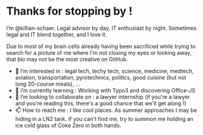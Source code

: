 # Thanks for stopping by !

  I’m @killian-schaer. Legal advisor by day, IT enthusiast by night. Sometimes legal and IT blend together, and I love it. 
  
  Due to most of my brain cells already having been sacrificed while trying to search for a picture of me where I'm not closing my eyes or looking away, that bio may not be the most creative on GitHub.

- 👀 I’m interested in : legal tech, techy tech, science, medicine, medtech, aviation, transportation, pyrotechnics, politics, good cuisine (but not long 20-course meals), ...
- 🌱 I’m currently learning : Working with Typo3 and discovering Office-JS
- 💞️ I’m looking to collaborate on : a lawyer internship (if you're a lawyer and you're reading this, there's a good chance that we'll get along !)
- 📫 How to reach me : I like cool places. As summer approaches I may be hiding in a LN2 tank. If you can't find me, try to summon me holding an ice cold glass of Coke Zero in both hands.
